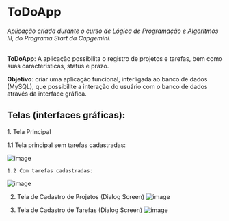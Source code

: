 # ToDoApp
<em>Aplicação criada durante o curso de Lógica de Programação e Algoritmos III, do Programa Start da Capgemini.</em>
<p>
<br>
  <strong>ToDoApp</strong>: A aplicação possibilita o registro de projetos e tarefas, bem como suas características, status e prazo.

<strong>Objetivo</strong>: criar uma aplicação funcional, interligada ao banco de dados (MySQL), que possibilite a interação do usuário com o banco de dados 
através da interface gráfica.

<h2>Telas (interfaces gráficas):</h2>
1. Tela Principal
<p>
    1.1 Tela principal sem tarefas cadastradas:</em>
    
![image](https://github.com/tainasays/ToDoApp/assets/102188509/9d442329-3b3e-4575-aeaf-5592bc1e070c)


    1.2 Com tarefas cadastradas:
  
![image](https://github.com/tainasays/ToDoApp/assets/102188509/34103a42-c0ec-436d-b15d-94ea6a89fa43)



2. Tela de Cadastro de Projetos (Dialog Screen)
![image](https://github.com/tainasays/ToDoApp/assets/102188509/506bc9bd-db4b-4696-a6ad-e8bbe873abcb)

3. Tela de Cadastro de Tarefas (Dialog Screen)
![image](https://github.com/tainasays/ToDoApp/assets/102188509/3cedf836-095a-496a-8bda-733ed91d5d56)
